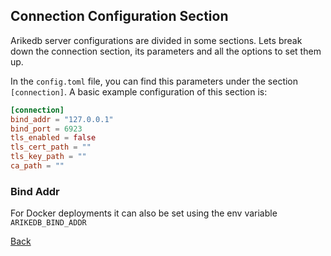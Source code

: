 ## Connection Configuration Section

Arikedb server configurations are divided in some sections. Lets break down the connection section, its parameters and all the options to set them up.

In the `config.toml` file, you can find this parameters under the section `[connection]`. A basic example configuration of this section is:
```toml
[connection]
bind_addr = "127.0.0.1"
bind_port = 6923
tls_enabled = false
tls_cert_path = ""
tls_key_path = ""
ca_path = ""
```

### Bind Addr
For Docker deployments it can also be set using the env variable `ARIKEDB_BIND_ADDR`

[Back](../README.md)
